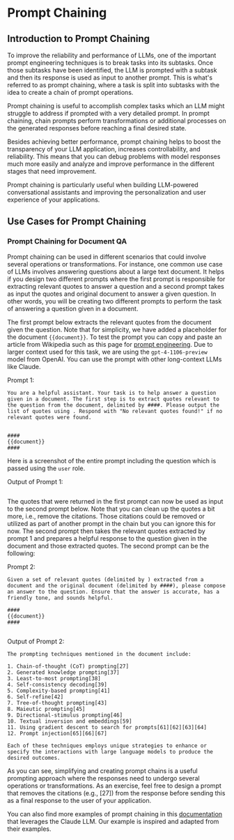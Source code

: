 # Prompt Chaining


## Introduction to Prompt Chaining



To improve the reliability and performance of LLMs, one of the important prompt engineering techniques is to break tasks into its subtasks. Once those subtasks have been identified, the LLM is prompted with a subtask and then its response is used as input to another prompt. This is what's referred to as prompt chaining, where a task is split into subtasks with the idea to create a chain of prompt operations.

Prompt chaining is useful to accomplish complex tasks which an LLM might struggle to address if prompted with a very detailed prompt. In prompt chaining, chain prompts perform transformations or additional processes on the generated responses before reaching a final desired state. 

Besides achieving better performance, prompt chaining helps to boost the transparency of your LLM application, increases controllability, and reliability. This means that you can debug problems with model responses much more easily and analyze and improve performance in the different stages that need improvement.

Prompt chaining is particularly useful when building LLM-powered conversational assistants and improving the personalization and user experience of your applications. 



## Use Cases for Prompt Chaining

### Prompt Chaining for Document QA

Prompt chaining can be used in different scenarios that could involve several operations or transformations. For instance, one common use case of LLMs involves answering questions about a large text document. It helps if you design two different prompts where the first prompt is responsible for extracting relevant quotes to answer a question and a second prompt takes as input the quotes and original document to answer a given question. In other words, you will be creating two different prompts to perform the task of answering a question given in a document.

The first prompt below extracts the relevant quotes from the document given the question. Note that for simplicity, we have added a placeholder for the document `{{document}}`. To test the prompt you can copy and paste an article from Wikipedia such as this page for [prompt engineering](https://en.wikipedia.org/wiki/Prompt_engineering). Due to larger context used for this task, we are using the `gpt-4-1106-preview` model from OpenAI. You can use the prompt with other long-context LLMs like Claude. 

Prompt 1: 
```
You are a helpful assistant. Your task is to help answer a question given in a document. The first step is to extract quotes relevant to the question from the document, delimited by ####. Please output the list of quotes using . Respond with "No relevant quotes found!" if no relevant quotes were found.


####
{{document}}
####
```

Here is a screenshot of the entire prompt including the question which is passed using the `user` role.



Output of Prompt 1:
```

```

The quotes that were returned in the first prompt can now be used as input to the second prompt below. Note that you can clean up the quotes a bit more, i.e., remove the citations. Those citations could be removed or utilized as part of another prompt in the chain but you can ignore this for now. The second prompt then takes the relevant quotes extracted by prompt 1 and prepares a helpful response to the question given in the document and those extracted quotes. The second prompt can be the following:

Prompt 2:
```
Given a set of relevant quotes (delimited by ) extracted from a document and the original document (delimited by ####), please compose an answer to the question. Ensure that the answer is accurate, has a friendly tone, and sounds helpful.

####
{{document}}
####


```

Output of Prompt 2:

```
The prompting techniques mentioned in the document include:

1. Chain-of-thought (CoT) prompting[27]
2. Generated knowledge prompting[37]
3. Least-to-most prompting[38]
4. Self-consistency decoding[39]
5. Complexity-based prompting[41]
6. Self-refine[42]
7. Tree-of-thought prompting[43]
8. Maieutic prompting[45]
9. Directional-stimulus prompting[46]
10. Textual inversion and embeddings[59]
11. Using gradient descent to search for prompts[61][62][63][64]
12. Prompt injection[65][66][67]

Each of these techniques employs unique strategies to enhance or specify the interactions with large language models to produce the desired outcomes.
```

As you can see, simplifying and creating prompt chains is a useful prompting approach where the responses need to undergo several operations or transformations. As an exercise, feel free to design a prompt that removes the citations (e.g., [27]) from the response before sending this as a final response to the user of your application.

You can also find more examples of prompt chaining in this [documentation](https://docs.anthropic.com/claude/docs/prompt-chaining) that leverages the Claude LLM. Our example is inspired and adapted from their examples.
